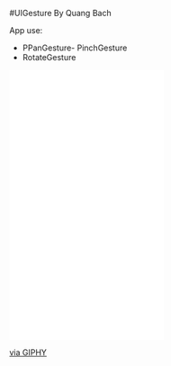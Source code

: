 #UIGesture By Quang Bach

App use:
- PPanGesture- PinchGesture
- RotateGesture
<iframe src="//giphy.com/embed/l0IykNme0CEBWVLt6" width="274" height="480" frameBorder="0" class="giphy-embed" allowFullScreen></iframe><p><a href="https://giphy.com/gifs/add-l0IykNme0CEBWVLt6">via GIPHY</a></p>
